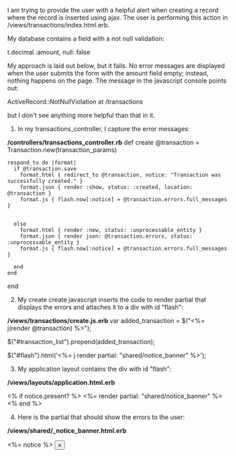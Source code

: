 I am trying to provide the user with a helpful alert when creating a record where the record is inserted using ajax. The user is performing this action in /views/transactions/index.html.erb.

My database contains a field with a not null validation:

  t.decimal :amount, null: false

My approach is laid out below, but it fails. No error messages are displayed when the user submits the form with the amount field empty; instead, nothing happens on the page. The message in the javascript console points out:

ActiveRecord::NotNullViolation at /transactions

but I don't see anything more helpful than that in it.

1. In my transactions_controller, I capture the error messages:

**/controllers/transactions_controller.rb**
def create
    @transaction = Transaction.new(transaction_params)

    respond_to do |format|
      if @transaction.save
        format.html { redirect_to @transaction, notice: "Transaction was successfully created." }
        format.json { render :show, status: :created, location: @transaction }
        format.js { flash.now[:notice] = @transaction.errors.full_messages }


      else
        format.html { render :new, status: :unprocessable_entity }
        format.json { render json: @transaction.errors, status: :unprocessable_entity }
        format.js { flash.now[:notice] = @transaction.errors.full_messages }

      end
    end
  end

2. My create create javascript inserts the code to render partial that displays the errors and attaches it to a div with id "flash":

**/views/transactions/create.js.erb**
var added_transaction = $("<%= j(render @transaction) %>");

$("#transaction_list").prepend(added_transaction);

$("#flash").html('<%= j render partial: "shared/notice_banner" %>');

3. My application layout contains the div with id "flash":

**/views/layouts/application.html.erb**
<div id="flash">
  <% if notice.present? %>
    <%= render partial: "shared/notice_banner" %>
  <% end %>
</div>

4. Here is the partial that should show the errors to the user:

**/views/shared/_notice_banner.html.erb**
<div class="alert alert-<%= css_class %> alert-dismissible fade show" role="alert">
  <%= notice %>

  <button type="button" class="close" data-dismiss="alert" aria-label="Close">
    <span aria-hidden="true">x</span>
  </button>
</div>

